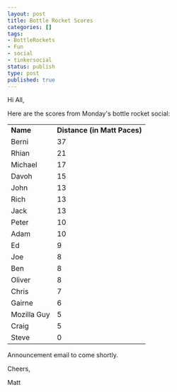 ```yaml
---
layout: post
title: Bottle Rocket Scores
categories: []
tags:
- BottleRockets
- Fun
- social
- tinkersocial
status: publish
type: post
published: true
---
```

Hi All,

Here are the scores from Monday's bottle rocket social:
<table>
<tbody>
<tr>
<td><strong>Name</strong></td>
<td><strong>Distance
(in Matt Paces)</strong></td>
</tr>
<tr>
<td>Berni</td>
<td>37</td>
</tr>
<tr>
<td>Rhian</td>
<td>21</td>
</tr>
<tr>
<td>Michael</td>
<td>17</td>
</tr>
<tr>
<td>Davoh</td>
<td>15</td>
</tr>
<tr>
<td>John</td>
<td>13</td>
</tr>
<tr>
<td>Rich</td>
<td>13</td>
</tr>
<tr>
<td>Jack</td>
<td>13</td>
</tr>
<tr>
<td>Peter</td>
<td>10</td>
</tr>
<tr>
<td>Adam</td>
<td>10</td>
</tr>
<tr>
<td>Ed</td>
<td>9</td>
</tr>
<tr>
<td>Joe</td>
<td>8</td>
</tr>
<tr>
<td>Ben</td>
<td>8</td>
</tr>
<tr>
<td>Oliver</td>
<td>8</td>
</tr>
<tr>
<td>Chris</td>
<td>7</td>
</tr>
<tr>
<td>Gairne</td>
<td>6</td>
</tr>
<tr>
<td>Mozilla Guy</td>
<td>5</td>
</tr>
<tr>
<td>Craig</td>
<td>5</td>
</tr>
<tr>
<td>Steve</td>
<td>0</td>
</tr>
</tbudy>
</table>

Announcement email to come shortly.

Cheers,

Matt

